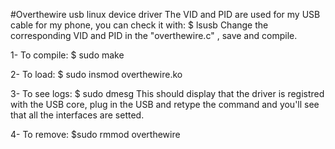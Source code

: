 #Overthewire usb linux device driver
The VID and PID are used for my USB cable for my phone, you can check it with: 
	$ lsusb
Change the corresponding VID and PID in the "overthewire.c" , save and compile.

1- To compile: 
	$ sudo make

2- To load:
	$ sudo insmod overthewire.ko

3- To see logs:
	$ sudo dmesg
This should display that the driver is registred with the USB core, plug in the USB and retype the command and you'll see that all the interfaces are setted.

4- To remove:
	$sudo rmmod overthewire 

